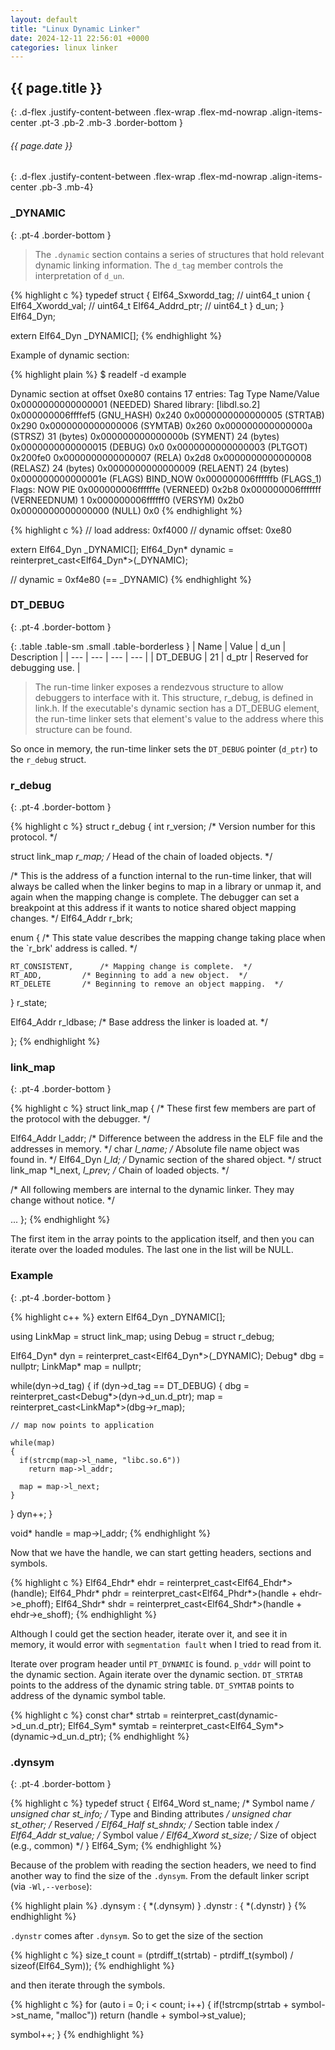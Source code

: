 ```yaml
---
layout: default
title: "Linux Dynamic Linker"
date: 2024-12-11 22:56:01 +0000
categories: linux linker
---
```

## {{ page.title }}
{: .d-flex .justify-content-between .flex-wrap .flex-md-nowrap .align-items-center .pt-3 .pb-2 .mb-3 .border-bottom }

###### {{ page.date }}
{: .d-flex .justify-content-between .flex-wrap .flex-md-nowrap .align-items-center .pb-3 .mb-4}

### _DYNAMIC
{: .pt-4 .border-bottom }

> The `.dynamic` section contains a series of structures that hold relevant dynamic linking information.
> The `d_tag` member controls the interpretation of `d_un`.

{% highlight c %}
typedef struct
{
  Elf64_Sxwordd_tag;  // uint64_t
  union
  {
    Elf64_Xwordd_val; // uint64_t
    Elf64_Addrd_ptr;  // uint64_t
  } d_un;
}
Elf64_Dyn;

extern Elf64_Dyn _DYNAMIC[];
{% endhighlight %}

Example of dynamic section:

{% highlight plain %}
$ readelf -d example

Dynamic section at offset 0xe80 contains 17 entries:
  Tag        Type                         Name/Value
 0x0000000000000001 (NEEDED)             Shared library: [libdl.so.2]
 0x000000006ffffef5 (GNU_HASH)           0x240
 0x0000000000000005 (STRTAB)             0x290
 0x0000000000000006 (SYMTAB)             0x260
 0x000000000000000a (STRSZ)              31 (bytes)
 0x000000000000000b (SYMENT)             24 (bytes)
 0x0000000000000015 (DEBUG)              0x0
 0x0000000000000003 (PLTGOT)             0x200fe0
 0x0000000000000007 (RELA)               0x2d8
 0x0000000000000008 (RELASZ)             24 (bytes)
 0x0000000000000009 (RELAENT)            24 (bytes)
 0x000000000000001e (FLAGS)              BIND_NOW
 0x000000006ffffffb (FLAGS_1)            Flags: NOW PIE
 0x000000006ffffffe (VERNEED)            0x2b8
 0x000000006fffffff (VERNEEDNUM)         1
 0x000000006ffffff0 (VERSYM)             0x2b0
 0x0000000000000000 (NULL)               0x0
{% endhighlight %}

{% highlight c %}
// load address: 0xf4000
// dynamic offset: 0xe80

extern Elf64_Dyn _DYNAMIC[];
Elf64_Dyn* dynamic = reinterpret_cast<Elf64_Dyn*>(_DYNAMIC);

// dynamic = 0xf4e80 (== _DYNAMIC)
{% endhighlight %}

### DT_DEBUG
{: .pt-4 .border-bottom }

{: .table .table-sm .small .table-borderless }
| Name | Value | d_un | Description |
| --- | --- | --- | --- |
| DT_DEBUG | 21 | d_ptr | Reserved for debugging use. |

> The run-time linker exposes a rendezvous structure to allow debuggers
> to interface with it.  This structure, r_debug, is defined in link.h.
> If the executable's dynamic section has a DT_DEBUG element, the
> run-time linker sets that element's value to the address where this
> structure can be found.

So once in memory, the run-time linker sets the `DT_DEBUG` pointer (`d_ptr`) to the `r_debug` struct.

### r_debug
{: .pt-4 .border-bottom }

{% highlight c %}
struct r_debug
{
  int r_version;		/* Version number for this protocol.  */

  struct link_map *r_map;	/* Head of the chain of loaded objects.  */

  /* This is the address of a function internal to the run-time linker,
   that will always be called when the linker begins to map in a
   library or unmap it, and again when the mapping change is complete.
   The debugger can set a breakpoint at this address if it wants to
   notice shared object mapping changes.  */
  Elf64_Addr r_brk;
  
  enum
  {
    /* This state value describes the mapping change taking place when
    the `r_brk' address is called.  */
    
    RT_CONSISTENT,		/* Mapping change is complete.  */
    RT_ADD,			/* Beginning to add a new object.  */
    RT_DELETE		/* Beginning to remove an object mapping.  */
  } r_state;

  Elf64_Addr r_ldbase;	/* Base address the linker is loaded at.  */

};
{% endhighlight %}

### link_map
{: .pt-4 .border-bottom }

{% highlight c %}
struct link_map
{
  /* These first few members are part of the protocol with the debugger.  */

  Elf64_Addr l_addr;  /* Difference between the address in the ELF file and the addresses in memory.  */
  char *l_name;       /* Absolute file name object was found in.  */
  Elf64_Dyn *l_ld;    /* Dynamic section of the shared object.  */
  struct link_map *l_next, *l_prev; /* Chain of loaded objects.  */

  /* All following members are internal to the dynamic linker.
      They may change without notice.  */

  ...
};
{% endhighlight %}

The first item in the array points to the application itself, and then you can iterate over the loaded modules.
The last one in the list will be NULL.

### Example
{: .pt-4 .border-bottom }

{% highlight c++ %}
extern Elf64_Dyn _DYNAMIC[];

using LinkMap = struct link_map;
using Debug = struct r_debug;

Elf64_Dyn* dyn = reinterpret_cast<Elf64_Dyn*>(_DYNAMIC);
Debug* dbg = nullptr;
LinkMap* map = nullptr;

while(dyn->d_tag)
{
  if (dyn->d_tag == DT_DEBUG)
  {
    dbg = reinterpret_cast<Debug*>(dyn->d_un.d_ptr);
    map = reinterpret_cast<LinkMap*>(dbg->r_map);
    
    // map now points to application
    
    while(map)
    {
      if(strcmp(map->l_name, "libc.so.6"))
        return map->l_addr;
        
      map = map->l_next;
    }
  }
  dyn++;
}

void* handle = map->l_addr;
{% endhighlight %}

Now that we have the handle, we can start getting headers, sections and symbols.

{% highlight c %}
Elf64_Ehdr* ehdr = reinterpret_cast<Elf64_Ehdr*>(handle);
Elf64_Phdr* phdr = reinterpret_cast<Elf64_Phdr*>(handle + ehdr->e_phoff);
Elf64_Shdr* shdr = reinterpret_cast<Elf64_Shdr*>(handle + ehdr->e_shoff);
{% endhighlight %}

Although I could get the section header, iterate over it, and see it in memory, it would error with `segmentation fault` 
when I tried to read from it.

Iterate over program header until `PT_DYNAMIC` is found. `p_vddr` will point to the dynamic section.
Again iterate over the dynamic section. `DT_STRTAB` points to the address of the dynamic string table.
`DT_SYMTAB` points to address of the dynamic symbol table.

{% highlight c %}
const char* strtab = reinterpret_cast<PCSTR>(dynamic->d_un.d_ptr);
Elf64_Sym* symtab = reinterpret_cast<Elf64_Sym*>(dynamic->d_un.d_ptr);
{% endhighlight %}

### .dynsym
{: .pt-4 .border-bottom }

{% highlight c %}
typedef  struct
{
  Elf64_Word st_name;     /*  Symbol  name  */
  unsigned char st_info;  /*  Type  and  Binding  attributes  */
  unsigned char st_other; /*  Reserved  */
  Elf64_Half st_shndx;    /*  Section  table  index  */
  Elf64_Addr st_value;    /*  Symbol  value  */
  Elf64_Xword st_size;    /*  Size  of  object  (e.g.,  common)  */
} Elf64_Sym;
{% endhighlight %}

Because of the problem with reading the section headers, we need to find another way to find the size
of the `.dynsym`. From the default linker script (via `-Wl,--verbose`):

{% highlight plain %}
.dynsym         : { *(.dynsym) }
.dynstr         : { *(.dynstr) }
{% endhighlight %}

`.dynstr` comes after `.dynsym`. So to get the size of the section

{% highlight c %}
size_t count = (ptrdiff_t(strtab) - ptrdiff_t(symbol) / sizeof(Elf64_Sym));
{% endhighlight %}

and then iterate through the symbols.

{% highlight c %}
for (auto i = 0; i < count; i++)
{
  if(!strcmp(strtab + symbol->st_name, "malloc"))
    return (handle + symbol->st_value);

  symbol++;
}
{% endhighlight %}